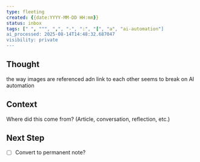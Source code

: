 ```yaml
---
type: fleeting
created: {{date:YYYY-MM-DD HH:mm}}
status: inbox
tags: [" ", """, ",", "-", ":", "[", "a", "ai-automation"]
ai_processed: 2025-08-14T14:48:32.687047
visibility: private
---
```

<!--
NOTE: This file uses a static date for validation. For new notes, use:
created: 2025-08-06 15:20
-->

## Thought  
the way images are referenced adn link to each other seems to break on AI automation

## Context  
Where did this come from? (Article, conversation, reflection, etc.)

## Next Step  
- [ ] Convert to permanent note?
